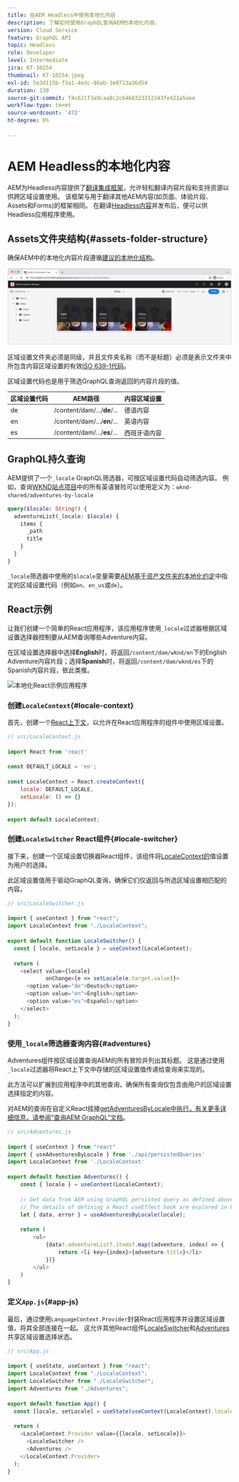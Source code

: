 ```yaml
---
title: 在AEM Headless中使用本地化内容
description: 了解如何使用GraphQL查询AEM的本地化内容。
version: Cloud Service
feature: GraphQL API
topic: Headless
role: Developer
level: Intermediate
jira: KT-10254
thumbnail: KT-10254.jpeg
exl-id: 5e3d115b-f3a1-4edc-86ab-3e0713a36d54
duration: 130
source-git-commit: f4c621f3a9caa8c2c64b8323312343fe421a5aee
workflow-type: tm+mt
source-wordcount: '472'
ht-degree: 0%

---
```


# AEM Headless的本地化内容

AEM为Headless内容提供了[翻译集成框架](https://experienceleague.adobe.com/docs/experience-manager-cloud-service/content/sites/administering/reusing-content/translation/integration-framework.html)，允许轻松翻译内容片段和支持资源以供跨区域设置使用。 该框架与用于翻译其他AEM内容(如页面、体验片段、Assets和Forms)的框架相同。 在翻译[Headless内容](https://experienceleague.adobe.com/docs/experience-manager-cloud-service/content/headless/journeys/translation/overview.html?lang=zh-Hans)并发布后，便可以供Headless应用程序使用。

## Assets文件夹结构{#assets-folder-structure}

确保AEM中的本地化内容片段遵循[建议的本地化结构](https://experienceleague.adobe.com/docs/experience-manager-cloud-service/content/headless/journeys/translation/getting-started.html#recommended-structure)。

![本地化的AEM资源文件夹](./assets/localized-content/asset-folders.jpg)

区域设置文件夹必须是同级，并且文件夹名称（而不是标题）必须是表示文件夹中所包含内容区域设置的有效[ISO 639-1代码](https://en.wikipedia.org/wiki/List_of_ISO_639-1_codes)。

区域设置代码也是用于筛选GraphQL查询返回的内容片段的值。

| 区域设置代码 | AEM路径 | 内容区域设置 |
|--------------------------------|----------|----------|
| de | /content/dam/.../**de**/... | 德语内容 |
| en | /content/dam/.../**en**/... | 英语内容 |
| es | /content/dam/.../**es**/... | 西班牙语内容 |

## GraphQL持久查询

AEM提供了一个`_locale` GraphQL筛选器，可按区域设置代码自动筛选内容。 例如，查询[WKND站点项目](https://github.com/adobe/aem-guides-wknd)中的所有英语冒险可以使用定义为：`wknd-shared/adventures-by-locale`

```graphql
query($locale: String!) {
  adventureList(_locale: $locale) {
    items {      
      _path
      title
    }
  }
}
```

`_locale`筛选器中使用的`$locale`变量需要[AEM基于资产文件夹的本地化约定](#assets-folder-structure)中指定的区域设置代码（例如`en`、`en_us`或`de`）。

## React示例

让我们创建一个简单的React应用程序，该应用程序使用`_locale`过滤器根据区域设置选择器控制要从AEM查询哪些Adventure内容。

在区域设置选择器中选择&#x200B;__English__&#x200B;时，将返回`/content/dam/wknd/en`下的English Adventure内容片段；选择&#x200B;__Spanish__&#x200B;时，将返回`/content/dam/wknd/es`下的Spanish内容片段，依此类推。

![本地化React示例应用程序](./assets/localized-content/react-example.png)

### 创建`LocaleContext`{#locale-context}

首先，创建一个[React上下文](https://reactjs.org/docs/context.html)，以允许在React应用程序的组件中使用区域设置。

```javascript
// src/LocaleContext.js

import React from 'react'

const DEFAULT_LOCALE = 'en';

const LocaleContext = React.createContext({
    locale: DEFAULT_LOCALE, 
    setLocale: () => {}
});

export default LocaleContext;
```

### 创建`LocaleSwitcher` React组件{#locale-switcher}

接下来，创建一个区域设置切换器React组件，该组件将[LocaleContext的](#locale-context)值设置为用户的选择。

此区域设置值用于驱动GraphQL查询，确保它们仅返回与所选区域设置相匹配的内容。

```javascript
// src/LocaleSwitcher.js

import { useContext } from "react";
import LocaleContext from "./LocaleContext";

export default function LocaleSwitcher() {
  const { locale, setLocale } = useContext(LocaleContext);

  return (
    <select value={locale}
            onChange={e => setLocale(e.target.value)}>
      <option value="de">Deutsch</option>
      <option value="en">English</option>
      <option value="es">Español</option>
    </select>
  );
}
```

### 使用`_locale`筛选器查询内容{#adventures}

Adventures组件按区域设置查询AEM的所有冒险并列出其标题。 这是通过使用`_locale`过滤器将React上下文中存储的区域设置值传递给查询来实现的。

此方法可以扩展到应用程序中的其他查询，确保所有查询仅包含由用户的区域设置选择指定的内容。

对AEM的查询在自定义React挂接[getAdventuresByLocale中执行，有关更多详细信息，请参阅“查询AEM GraphQL”文档](./aem-headless-sdk.md)。

```javascript
// src/Adventures.js

import { useContext } from "react"
import { useAdventuresByLocale } from './api/persistedQueries'
import LocaleContext from './LocaleContext'

export default function Adventures() {
    const { locale } = useContext(LocaleContext);

    // Get data from AEM using GraphQL persisted query as defined above 
    // The details of defining a React useEffect hook are explored in How to > AEM Headless SDK
    let { data, error } = useAdventuresByLocale(locale);

    return (
        <ul>
            {data?.adventureList?.items?.map((adventure, index) => { 
                return <li key={index}>{adventure.title}</li>
            })}
        </ul>
    )
}
```

### 定义`App.js`{#app-js}

最后，通过使用`LanguageContext.Provider`封装React应用程序并设置区域设置值，将其全部连接在一起。 这允许其他React组件[LocaleSwitcher](#locale-switcher)和[Adventures](#adventures)共享区域设置选择状态。

```javascript
// src/App.js

import { useState, useContext } from "react";
import LocaleContext from "./LocaleContext";
import LocaleSwitcher from "./LocaleSwitcher";
import Adventures from "./Adventures";

export default function App() {
  const [locale, setLocale] = useState(useContext(LocaleContext).locale);

  return (
    <LocaleContext.Provider value={{locale, setLocale}}>
      <LocaleSwitcher />
      <Adventures />
    </LocaleContext.Provider>
  );
}
```
